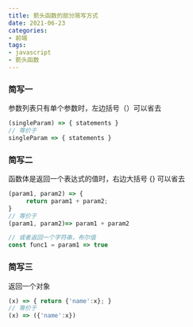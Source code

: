 ```yaml
---
title: 箭头函数的部分简写方式
date: 2021-06-23
categories:
- 前端
tags:
- javascript
- 箭头函数
---
```

### 简写一
参数列表只有单个参数时，左边括号（）可以省去
```javascript
(singleParam) => { statements }
// 等价于
singleParam => { statements }
```
### 简写二
函数体是返回一个表达式的值时，右边大括号 {} 可以省去
```javascript
(param1, param2) => {
	 return param1 + param2;
}
// 等价于
(param1, param2)=> param1 + param2

// 或者返回一个字符串，布尔值
const func1 = param1 => true
```
### 简写三
返回一个对象
```javascript
(x) => { return {'name':x}; }
// 等价于
(x) => ({'name':x})
```